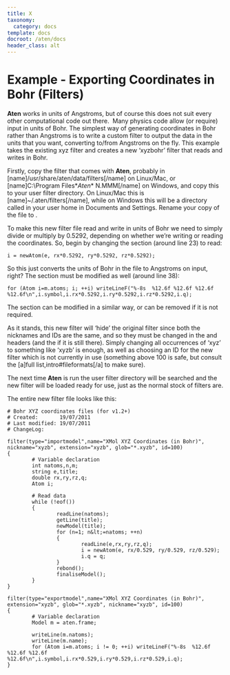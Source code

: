```yaml
---
title: X
taxonomy:
  category: docs
template: docs
docroot: /aten/docs
header_class: alt
---
```



# Example - Exporting Coordinates in Bohr (Filters)

**Aten** works in units of Angstroms, but of course this does not suit every other computational code out there.  Many physics code allow (or require) input in units of Bohr. The simplest way of generating coordinates in Bohr rather than Angstroms is to write a custom filter to output the data in the units that you want, converting to/from Angstroms on the fly. This example takes the existing xyz filter and creates a new ‘xyzbohr’ filter that reads and writes in Bohr.

Firstly, copy the  filter that comes with **Aten**, probably in [name]/usr/share/aten/data/filters[/name] on Linux/Mac, or [name]C:\Program Files\**Aten** N.MMM[/name] on Windows, and copy this to your user filter directory. On Linux/Mac this is [name]~/.aten/filters[/name], while on Windows this will be a directory called  in your user home in Documents and Settings. Rename your copy of the file to .

To make this new filter file read and write in units of Bohr we need to simply divide or multiply by 0.5292, depending on whether we’re writing or reading the coordinates. So, begin by changing the  section (around line 23) to read:

```
i = newAtom(e, rx*0.5292, ry*0.5292, rz*0.5292);
```

So this just converts the units of Bohr in the file to Angstroms on input, right? The  section must be modified as well (around line 38):

```
for (Atom i=m.atoms; i; ++i) writeLineF("%-8s  %12.6f %12.6f %12.6f %12.6f\n",i.symbol,i.rx*0.5292,i.ry*0.5292,i.rz*0.5292,i.q);
```

The  section can be modified in a similar way, or can be removed if it is not required.

As it stands, this new  filter will ‘hide’ the original  filter since both the nicknames and IDs are the same, and so they must be changed in the  and  headers (and the  if it is still there). Simply changing all occurrences of ‘xyz’ to something like ‘xyzb’ is enough, as well as choosing an ID for the new filter which is not currently in use (something above 100 is safe, but consult the [a]full list,intro#fileformats[/a] to make sure).

The next time **Aten** is run the user filter directory will be searched and the new  filter will be loaded ready for use, just as the normal stock of filters are.

The entire new filter file looks like this:

```
# Bohr XYZ coordinates files (for v1.2+)
# Created:       19/07/2011
# Last modified: 19/07/2011
# ChangeLog:

filter(type="importmodel",name="XMol XYZ Coordinates (in Bohr)", nickname="xyzb", extension="xyzb", glob="*.xyzb", id=100)
{
        # Variable declaration
        int natoms,n,m;
        string e,title;
        double rx,ry,rz,q;
        Atom i;

        # Read data
        while (!eof())
        {
                readLine(natoms);
                getLine(title);
                newModel(title);
                for (n=1; n&lt;=natoms; ++n)
                {
                        readLine(e,rx,ry,rz,q);
                        i = newAtom(e, rx/0.529, ry/0.529, rz/0.529);
                        i.q = q;
                }
                rebond();
                finaliseModel();
        }
}

filter(type="exportmodel",name="XMol XYZ Coordinates (in Bohr)", extension="xyzb", glob="*.xyzb", nickname="xyzb", id=100)
{
        # Variable declaration
        Model m = aten.frame;

        writeLine(m.natoms);
        writeLine(m.name);
        for (Atom i=m.atoms; i != 0; ++i) writeLineF("%-8s  %12.6f %12.6f %12.6f %12.6f\n",i.symbol,i.rx*0.529,i.ry*0.529,i.rz*0.529,i.q);
}
```



